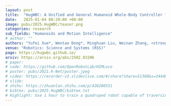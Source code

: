 ```yaml
---
layout: post
title:  "HugWBC: A Unified and General Humanoid Whole-Body Controller for Fine-Grained Locomotion"
date:   2025-01-04 00:20:00 +00:00
image: pubs/2025.HugWBC/teaser.png
categories: research
sub_fields: "Humanoids and Motion Intelligence"
# author: ""
authors: "Yufei Xue*, Wentao Dong*, Minghuan Liu, Weinan Zhang, <strong>Jiangmiao Pang</strong>"
venue: "Robotics: Science and Systems (RSS)"
page: https://hugwbc.github.io/
arxiv: https://arxiv.org/abs/2502.03206
# paper: 
# code: https://github.com/OpenRobotLab/HIMLoco
# poster: pubs/2021.K-Net/poster.jpeg
# video: https://recorder-v3.slideslive.com/#/share?share=51360&s=244d89a2-1418-4fd5-89fe-dc9616fc6efd
# slide:
# zhihu: https://zhuanlan.zhihu.com/p/428280551
# bibtex: pubs/2025.HugWBC/bibtex.txt
# Highlight: Use 1 hour to train a quadruped robot capable of traversing any terrain under any disturbances in the open world.
---
```

